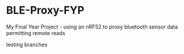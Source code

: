 # BLE-Proxy-FYP
My Final Year Project - using an nRF52 to proxy bluetooth sensor data permitting remote reads

testing branches